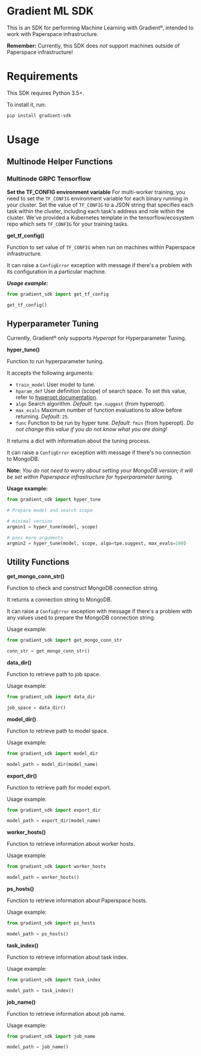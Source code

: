 # Gradient ML SDK

This is an SDK for performing Machine Learning with Gradientº, intended to work with Paperspace infrastructure.

**Remember:**
Currently, this SDK does _not_ support machines outside of Paperspace infrastructure!

# Requirements

This SDK requires Python 3.5+.

To install it, run:

```bash
pip install gradient-sdk
```

# Usage

## Multinode Helper Functions

### Multinode GRPC Tensorflow

**Set the TF_CONFIG environment variable**
For multi-worker training, you need to set the `TF_CONFIG` environment variable for each binary running in your cluster. Set the value of `TF_CONFIG` to a JSON string that specifies each task within the cluster, including each task's address and role within the cluster. We've provided a Kubernetes template in the tensorflow/ecosystem repo which sets `TF_CONFIG` for your training tasks.

**get_tf_config()**

Function to set value of `TF_CONFIG` when run on machines within Paperspace infrastructure.

It can raise a `ConfigError` exception with message if there's a problem with its configuration in a particular machine.

**_Usage example:_**

```python
from gradient_sdk import get_tf_config

get_tf_config()
```

## Hyperparameter Tuning

Currently, Gradientº only supports _Hyperopt_ for Hyperparameter Tuning.

**hyper_tune()**

Function to run hyperparameter tuning.

It accepts the following arguments:

- `train_model`
  User model to tune.
- `hparam_def`
  User definition (scope) of search space.
  To set this value, refer to [hyperopt documentation](https://github.com/hyperopt/hyperopt).
- `algo`
  Search algorithm.
  _Default_: `tpe.suggest` (from hyperopt).
- `max_ecals`
  Maximum number of function evaluations to allow before returning.
  _Default_: `25`.
- `func`
  Function to be run by hyper tune.
  _Default_: `fmin` (from hyperopt). _Do not change this value if you do not know what you are doing!_

It returns a dict with information about the tuning process.

It can raise a `ConfigError` exception with message if there's no connection to MongoDB.

**Note:** _You do not need to worry about setting your MongoDB version; it will be set within Paperspace infrastructure for hyperparameter tuning._

**Usage example:**

```python
from gradient_sdk import hyper_tune

# Prepare model and search scope

# minimal version
argmin1 = hyper_tune(model, scope)

# pass more arguments
argmin2 = hyper_tune(model, scope, algo=tpe.suggest, max_evals=100)
```

## Utility Functions

**get_mongo_conn_str()**

Function to check and construct MongoDB connection string.

It returns a connection string to MongoDB.

It can raise a `ConfigError` exception with message if there's a problem with any values used to prepare the MongoDB connection string.

Usage example:

```python
from gradient_sdk import get_mongo_conn_str

conn_str = get_mongo_conn_str()
```

**data_dir()**

Function to retrieve path to job space.

Usage example:

```python
from gradient_sdk import data_dir

job_space = data_dir()
```

**model_dir()**

Function to retrieve path to model space.

Usage example:

```python
from gradient_sdk import model_dir

model_path = model_dir(model_name)
```

**export_dir()**

Function to retrieve path for model export.

Usage example:

```python
from gradient_sdk import export_dir

model_path = export_dir(model_name)
```

**worker_hosts()**

Function to retrieve information about worker hosts.

Usage example:

```python
from gradient_sdk import worker_hosts

model_path = worker_hosts()
```

**ps_hosts()**

Function to retrieve information about Paperspace hosts.

Usage example:

```python
from gradient_sdk import ps_hosts

model_path = ps_hosts()
```

**task_index()**

Function to retrieve information about task index.

Usage example:

```python
from gradient_sdk import task_index

model_path = task_index()
```

**job_name()**

Function to retrieve information about job name.

Usage example:

```python
from gradient_sdk import job_name

model_path = job_name()
```

